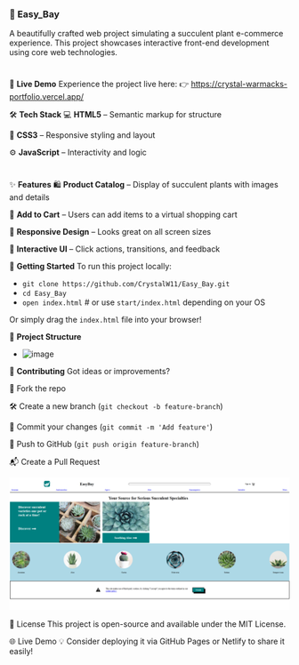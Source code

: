 ### 🌿 Easy_Bay

A beautifully crafted web project simulating a succulent plant e-commerce experience. This project showcases interactive front-end development using core web technologies.

#

🚀 **Live Demo**
Experience the project live here:
👉 https://crystal-warmacks-portfolio.vercel.app/

🛠️ **Tech Stack**
💻 **HTML5** – Semantic markup for structure

🎨 **CSS3** – Responsive styling and layout

⚙️ **JavaScript** – Interactivity and logic

#

✨ **Features**
🛍️ **Product Catalog** – Display of succulent plants with images and details

🛒 **Add to Cart** – Users can add items to a virtual shopping cart

📱 **Responsive Design** – Looks great on all screen sizes

🔁 **Interactive UI** – Click actions, transitions, and feedback

🚀 **Getting Started**
To run this project locally:


- `git clone https://github.com/CrystalW11/Easy_Bay.git`
- `cd Easy_Bay`
- `open index.html`  # or use `start/index.html` depending on your OS


Or simply drag the `index.html` file into your browser!

📂 **Project Structure**

- <img width="437" alt="image" src="https://github.com/user-attachments/assets/fe142a88-6790-4c5f-af21-0fb19a62f5e8" />


🤝 **Contributing**
Got ideas or improvements?

🍴 Fork the repo

🛠️ Create a new branch (`git checkout -b feature-branch`)

💾 Commit your changes (`git commit -m 'Add feature'`)

🚀 Push to GitHub (`git push origin feature-branch`)

📬 Create a Pull Request


![alt text](image.png)

📄 License
This project is open-source and available under the MIT License.

🌐 Live Demo
💡 Consider deploying it via GitHub Pages or Netlify to share it easily!
